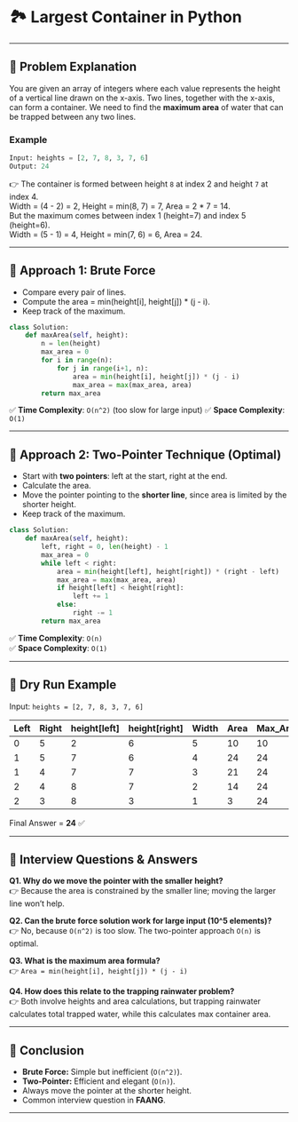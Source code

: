 # 🏞️ Largest Container in Python

---

## 📘 Problem Explanation

You are given an array of integers where each value represents the height of a vertical line drawn on the x-axis. Two lines, together with the x-axis, can form a container. We need to find the **maximum area** of water that can be trapped between any two lines.

### Example
```python
Input: heights = [2, 7, 8, 3, 7, 6]
Output: 24
```

👉 The container is formed between height `8` at index 2 and height `7` at index 4.  
Width = (4 - 2) = 2, Height = min(8, 7) = 7, Area = 2 * 7 = 14.  
But the maximum comes between index 1 (height=7) and index 5 (height=6).  
Width = (5 - 1) = 4, Height = min(7, 6) = 6, Area = 24.

---

## 🔹 Approach 1: Brute Force

- Compare every pair of lines.
- Compute the area = min(height[i], height[j]) * (j - i).
- Keep track of the maximum.

```python
class Solution:
    def maxArea(self, height):
        n = len(height)
        max_area = 0
        for i in range(n):
            for j in range(i+1, n):
                area = min(height[i], height[j]) * (j - i)
                max_area = max(max_area, area)
        return max_area
```

✅ **Time Complexity**: `O(n^2)` (too slow for large input)
✅ **Space Complexity**: `O(1)`

---

## 🔹 Approach 2: Two-Pointer Technique (Optimal)

- Start with **two pointers**: left at the start, right at the end.
- Calculate the area.
- Move the pointer pointing to the **shorter line**, since area is limited by the shorter height.
- Keep track of the maximum.

```python
class Solution:
    def maxArea(self, height):
        left, right = 0, len(height) - 1
        max_area = 0
        while left < right:
            area = min(height[left], height[right]) * (right - left)
            max_area = max(max_area, area)
            if height[left] < height[right]:
                left += 1
            else:
                right -= 1
        return max_area
```

✅ **Time Complexity**: `O(n)`  
✅ **Space Complexity**: `O(1)`

---

## 🔹 Dry Run Example

Input: `heights = [2, 7, 8, 3, 7, 6]`

| Left | Right | height[left] | height[right] | Width | Area | Max_Area |
|------|-------|--------------|---------------|-------|------|----------|
| 0    | 5     | 2            | 6             | 5     | 10   | 10       |
| 1    | 5     | 7            | 6             | 4     | 24   | 24       |
| 1    | 4     | 7            | 7             | 3     | 21   | 24       |
| 2    | 4     | 8            | 7             | 2     | 14   | 24       |
| 2    | 3     | 8            | 3             | 1     | 3    | 24       |

Final Answer = **24** ✅

---

## 🔹 Interview Questions & Answers

**Q1. Why do we move the pointer with the smaller height?**  
👉 Because the area is constrained by the smaller line; moving the larger line won’t help.

**Q2. Can the brute force solution work for large input (10^5 elements)?**  
👉 No, because `O(n^2)` is too slow. The two-pointer approach `O(n)` is optimal.

**Q3. What is the maximum area formula?**  
👉 `Area = min(height[i], height[j]) * (j - i)`

**Q4. How does this relate to the trapping rainwater problem?**  
👉 Both involve heights and area calculations, but trapping rainwater calculates total trapped water, while this calculates max container area.

---

## 🎯 Conclusion

- **Brute Force:** Simple but inefficient (`O(n^2)`).
- **Two-Pointer:** Efficient and elegant (`O(n)`).
- Always move the pointer at the shorter height.
- Common interview question in **FAANG**.

---

